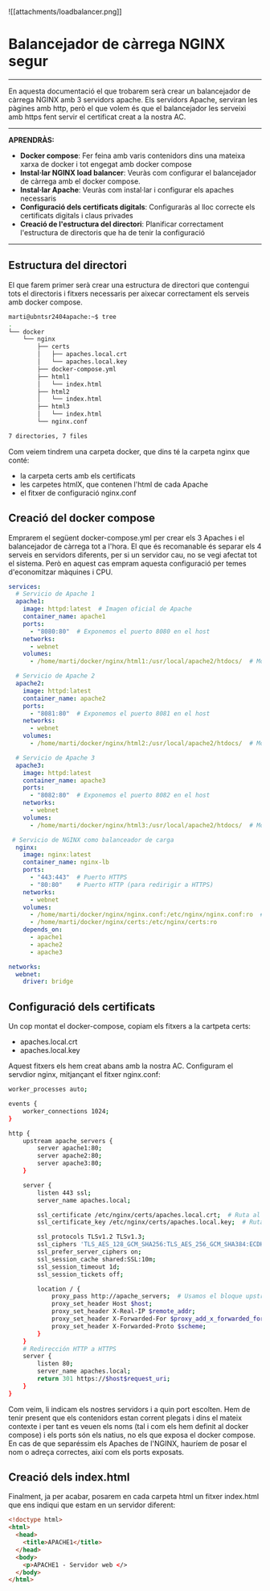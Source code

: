 ![[attachments/loadbalancer.png]]
# Balancejador de càrrega NGINX segur
---
En aquesta documentació el que trobarem serà crear un balancejador de càrrega NGINX amb 3 servidors apache. Els servidors Apache, serviran les pàgines amb http, però el que volem és que el balancejador les serveixi amb https fent servir el  certificat creat a la nostra AC. 


---
**APRENDRÀS:**

- **Docker compose**: Fer feina amb varis contenidors dins una mateixa xarxa de docker i tot engegat amb docker compose
- **Instal·lar NGINX load balancer**: Veuràs com configurar el balancejador de càrrega amb el docker compose.
- **Instal·lar Apache**: Veuràs com instal·lar i configurar els apaches necessaris
- **Configuració dels certificats digitals**: Configuraràs al lloc correcte els certificats digitals i claus privades
- **Creació de l'estructura del directori**: Planificar correctament l'estructura de directoris que ha de tenir la configuració

---
## Estructura del directori

El que farem primer serà crear una estructura de directori que contengui tots el directoris i fitxers necessaris per aixecar correctament els serveis amb docker compose.

```bash
marti@ubntsr2404apache:~$ tree
.
└── docker
    └── nginx
        ├── certs
        │   ├── apaches.local.crt
        │   └── apaches.local.key
        ├── docker-compose.yml
        ├── html1
        │   └── index.html
        ├── html2
        │   └── index.html
        ├── html3
        │   └── index.html
        └── nginx.conf

7 directories, 7 files
```

Com veiem tindrem una carpeta docker, que dins té la carpeta nginx que conté:
- la carpeta certs amb els certificats
- les carpetes htmlX, que contenen l'html de cada Apache
- el fitxer de configuració nginx.conf

## Creació del docker compose

Emprarem el següent docker-compose.yml per crear els 3 Apaches i el balancejador de càrrega tot a l'hora. El que és recomanable és separar els 4 serveis en servidors diferents, per si un servidor cau, no se vegi afectat tot el sistema. Però en aquest cas empram aquesta configuració per temes d'economitzar màquines i CPU.

```yaml
services:
  # Servicio de Apache 1
  apache1:
    image: httpd:latest  # Imagen oficial de Apache
    container_name: apache1
    ports:
      - "8080:80"  # Exponemos el puerto 8080 en el host
    networks:
      - webnet
    volumes:
      - /home/marti/docker/nginx/html1:/usr/local/apache2/htdocs/  # Montamos la carpeta html en el contenedor (opcional)

  # Servicio de Apache 2
  apache2:
    image: httpd:latest
    container_name: apache2
    ports:
      - "8081:80"  # Exponemos el puerto 8081 en el host
    networks:
      - webnet
    volumes:
      - /home/marti/docker/nginx/html2:/usr/local/apache2/htdocs/  # Montamos la carpeta html en el contenedor (opcional)

  # Servicio de Apache 3
  apache3:
    image: httpd:latest
    container_name: apache3
    ports:
      - "8082:80"  # Exponemos el puerto 8082 en el host
    networks:
      - webnet
    volumes:
      - /home/marti/docker/nginx/html3:/usr/local/apache2/htdocs/  # Montamos la carpeta html en el contenedor (opcional)

 # Servicio de NGINX como balanceador de carga
  nginx:
    image: nginx:latest
    container_name: nginx-lb
    ports:
      - "443:443"  # Puerto HTTPS
      - "80:80"    # Puerto HTTP (para redirigir a HTTPS)
    networks:
      - webnet
    volumes:
      - /home/marti/docker/nginx/nginx.conf:/etc/nginx/nginx.conf:ro  # Montamos el archivo de configuración de NGINX
      - /home/marti/docker/nginx/certs:/etc/nginx/certs:ro
    depends_on:
      - apache1
      - apache2
      - apache3

networks:
  webnet:
    driver: bridge
```

## Configuració dels certificats 

Un cop montat el docker-compose, copiam els fitxers a la cartpeta certs:
- apaches.local.crt
- apaches.local.key

Aquest fitxers els hem creat abans amb la nostra AC.  Configuram el servdior nginx, mitjançant el fitxer nginx.conf:

```bash
worker_processes auto;

events {
    worker_connections 1024;
}

http {
    upstream apache_servers {
        server apache1:80;
        server apache2:80;
        server apache3:80;
    }

    server {
        listen 443 ssl;
        server_name apaches.local;

        ssl_certificate /etc/nginx/certs/apaches.local.crt;  # Ruta al certificado
        ssl_certificate_key /etc/nginx/certs/apaches.local.key;  # Ruta a la clave privada

        ssl_protocols TLSv1.2 TLSv1.3;
        ssl_ciphers 'TLS_AES_128_GCM_SHA256:TLS_AES_256_GCM_SHA384:ECDHE-RSA-AES128-GCM-SHA256';
        ssl_prefer_server_ciphers on;
        ssl_session_cache shared:SSL:10m;
        ssl_session_timeout 1d;
        ssl_session_tickets off;

        location / {
            proxy_pass http://apache_servers;  # Usamos el bloque upstream para balanceo de carga
            proxy_set_header Host $host;
            proxy_set_header X-Real-IP $remote_addr;
            proxy_set_header X-Forwarded-For $proxy_add_x_forwarded_for;
            proxy_set_header X-Forwarded-Proto $scheme;
        }
    }
    # Redirección HTTP a HTTPS
    server {
        listen 80;
        server_name apaches.local;
        return 301 https://$host$request_uri;
    }
}
```

Com veim, li indicam els nostres servidors i a quin port escolten. Hem de tenir present que els contenidors estan corrent plegats i dins el mateix contexte i per tant es veuen els noms (tal i com els hem definit al docker compose) i els ports són els natius, no els que exposa el docker compose. En cas de que separéssim els Apaches de l'NGINX, hauríem de posar el nom o adreça correctes, així com els ports exposats.

## Creació dels index.html

Finalment, ja per acabar, posarem en cada carpeta html un fitxer index.html que ens indiqui que estam en un servidor diferent:

```html
<!doctype html>
<html>
  <head>
    <title>APACHE1</title>
  </head>
  <body>
    <p>APACHE1 - Servidor web </>
  </body>
</html>
```

